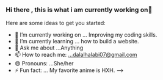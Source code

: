 ### Hi there , this is what i am currently working on👋



Here are some ideas to get you started:

- 🔭 I’m currently working on ... Improving my coding skills.
- 🌱 I’m currently learning ... how to build a website.
- 💬 Ask me about ...Anything
- 📫 How to reach me: ...dalalhalabi07@gmail.com
- 😄 Pronouns: ...She/her
- ⚡ Fun fact: ... My favorite anime is HXH.
-->

